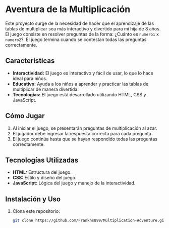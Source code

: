 # Aventura de la Multiplicación

Este proyecto surge de la necesidad de hacer que el aprendizaje de las tablas de multiplicar sea más interactivo y divertido para mi hija de 8 años. El juego consiste en resolver preguntas de la forma: ¿Cuánto es `numero1` x `numero2`?. El juego termina cuando se contestan todas las preguntas correctamente.

## Características

- **Interactividad:** El juego es interactivo y fácil de usar, lo que lo hace ideal para niños.
- **Educativo:** Ayuda a los niños a aprender y practicar las tablas de multiplicar de manera divertida.
- **Tecnologías:** El juego está desarrollado utilizando HTML, CSS y JavaScript.

## Cómo Jugar

1. Al iniciar el juego, se presentarán preguntas de multiplicación al azar.
2. El jugador debe ingresar la respuesta correcta para cada pregunta.
3. El juego continúa hasta que se hayan respondido todas las preguntas correctamente.

## Tecnologías Utilizadas

- **HTML:** Estructura del juego.
- **CSS:** Estilo y diseño del juego.
- **JavaScript:** Lógica del juego y manejo de la interactividad.

## Instalación y Uso

1. Clona este repositorio:
   ```bash
   git clone https://github.com/Frankhs899/Multiplication-Adventure.git
   ```
